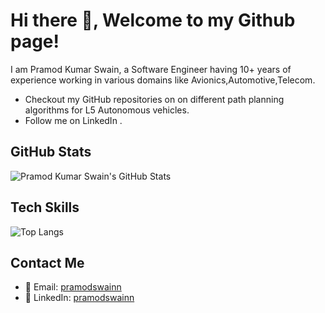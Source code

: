 # Hi there 👋, Welcome to my Github page!

I am Pramod Kumar Swain, a Software Engineer having 10+ years of experience working in various domains like Avionics,Automotive,Telecom.

- Checkout my GitHub repositories on  on different path planning algorithms for L5 Autonomous vehicles.
- Follow me on LinkedIn .

## GitHub Stats

![Pramod Kumar Swain's GitHub Stats](https://github-readme-stats.vercel.app/api?username=pramodswainn&show_icons=true)

## Tech Skills

![Top Langs](https://github-readme-stats.vercel.app/api/top-langs/?username=pramodswainn&layout=compact)

## Contact Me

- 📧 Email: [pramodswainn](mailto:pramodswainn@gmail.com)
- 💼 LinkedIn: [pramodswainn](https://www.linkedin.com/in/pramod-swain/)
